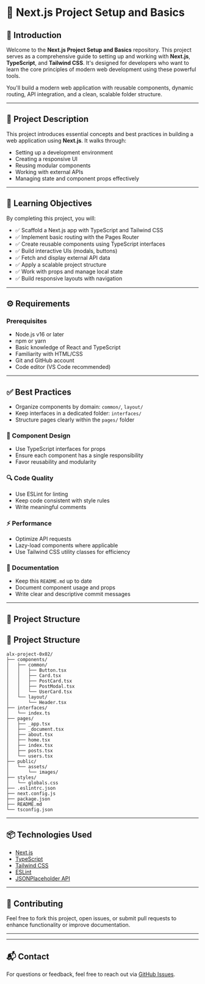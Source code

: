 # 📘 Next.js Project Setup and Basics

## 🔰 Introduction

Welcome to the **Next.js Project Setup and Basics** repository. This project serves as a comprehensive guide to setting up and working with **Next.js**, **TypeScript**, and **Tailwind CSS**. It's designed for developers who want to learn the core principles of modern web development using these powerful tools.

You'll build a modern web application with reusable components, dynamic routing, API integration, and a clean, scalable folder structure.

---

## 📄 Project Description

This project introduces essential concepts and best practices in building a web application using **Next.js**. It walks through:
- Setting up a development environment
- Creating a responsive UI
- Reusing modular components
- Working with external APIs
- Managing state and component props effectively

---

## 🎯 Learning Objectives

By completing this project, you will:

- ✅ Scaffold a Next.js app with TypeScript and Tailwind CSS
- ✅ Implement basic routing with the Pages Router
- ✅ Create reusable components using TypeScript interfaces
- ✅ Build interactive UIs (modals, buttons)
- ✅ Fetch and display external API data
- ✅ Apply a scalable project structure
- ✅ Work with props and manage local state
- ✅ Build responsive layouts with navigation

---

## ⚙️ Requirements

### Prerequisites

- Node.js v16 or later
- npm or yarn
- Basic knowledge of React and TypeScript
- Familiarity with HTML/CSS
- Git and GitHub account
- Code editor (VS Code recommended)

---

## ✅ Best Practices

- Organize components by domain: `common/`, `layout/`
- Keep interfaces in a dedicated folder: `interfaces/`
- Structure pages clearly within the `pages/` folder

### 🧩 Component Design
- Use TypeScript interfaces for props
- Ensure each component has a single responsibility
- Favor reusability and modularity

### 🔍 Code Quality
- Use ESLint for linting
- Keep code consistent with style rules
- Write meaningful comments

### ⚡ Performance
- Optimize API requests
- Lazy-load components where applicable
- Use Tailwind CSS utility classes for efficiency

### 📝 Documentation
- Keep this `README.md` up to date
- Document component usage and props
- Write clear and descriptive commit messages

---

## 📁 Project Structure

## 📁 Project Structure

```
alx-project-0x02/
├── components/
│   ├── common/
│   │   ├── Button.tsx
│   │   ├── Card.tsx
│   │   ├── PostCard.tsx
│   │   ├── PostModal.tsx
│   │   └── UserCard.tsx
│   └── layout/
│       └── Header.tsx
├── interfaces/
│   └── index.ts
├── pages/
│   ├── _app.tsx
│   ├── _document.tsx
│   ├── about.tsx
│   ├── home.tsx
│   ├── index.tsx
│   ├── posts.tsx
│   └── users.tsx
├── public/
│   └── assets/
│       └── images/
├── styles/
│   └── globals.css
├── .eslintrc.json
├── next.config.js
├── package.json
├── README.md
└── tsconfig.json
```



---

## 📦 Technologies Used

- [Next.js](https://nextjs.org/)
- [TypeScript](https://www.typescriptlang.org/)
- [Tailwind CSS](https://tailwindcss.com/)
- [ESLint](https://eslint.org/)
- [JSONPlaceholder API](https://jsonplaceholder.typicode.com/)

---

## 🤝 Contributing

Feel free to fork this project, open issues, or submit pull requests to enhance functionality or improve documentation.

---



---

## 📬 Contact

For questions or feedback, feel free to reach out via [GitHub Issues](https://github.com/kingsleyiwuchukwu/alx-project-0x02-setup/issues).

